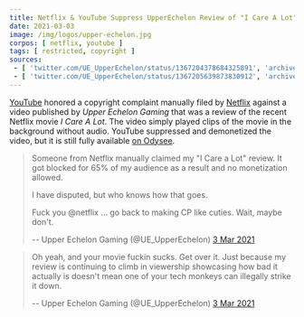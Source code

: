 ```yaml
---
title: Netflix & YouTube Suppress UpperEchelon Review of "I Care A Lot"
date: 2021-03-03
image: /img/logos/upper-echelon.jpg
corpos: [ netflix, youtube ]
tags: [ restricted, copyright ]
sources:
 - [ 'twitter.com/UE_UpperEchelon/status/1367204378684325891', 'archive.is/4qfUl' ]
 - [ 'twitter.com/UE_UpperEchelon/status/1367205639873830912', 'archive.is/xOQre' ]
---
```


[YouTube](/youtube/) honored a copyright complaint manually filed by
[Netflix](/netflix/) against a video published by _Upper Echelon Gaming_ that
was a review of the recent Netflix movie _I Care A Lot_. The video simply
played clips of the movie in the background without audio. YouTube suppressed
and demonetized the video, but it is still fully available [on
Odysee](https://odysee.com/@UpperEchelonGamers:3/massively-over-hyped-i-care-a-lot-review:2).

> Someone from Netflix manually claimed my "I Care a Lot" review. It got
> blocked for 65% of my audience as a result and no monetization allowed. 
>
> I have disputed, but who knows how that goes. 
>
> Fuck you @netflix ... go back to making CP like cuties. Wait, maybe don't.
>
> -- Upper Echelon Gaming (@UE_UpperEchelon) [3 Mar 2021](https://archive.is/4qfUl)

> Oh yeah, and your movie fuckin sucks. Get over it. Just because my review is
> continuing to climb in viewership showcasing how bad it actually is doesn't
> mean one of your tech monkeys can illegally strike it down.
>
> -- Upper Echelon Gaming (@UE_UpperEchelon) [3 Mar 2021](https://archive.is/xOQre)
